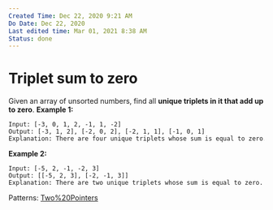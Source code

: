 ```yaml
---
Created Time: Dec 22, 2020 9:21 AM
Do Date: Dec 22, 2020
Last edited time: Mar 01, 2021 8:38 AM
Status: done
---
```


# Triplet sum to zero

Given an array of unsorted numbers, find all **unique triplets in it that add up to zero**.
**Example 1:**
```
Input: [-3, 0, 1, 2, -1, 1, -2]
Output: [-3, 1, 2], [-2, 0, 2], [-2, 1, 1], [-1, 0, 1]
Explanation: There are four unique triplets whose sum is equal to zero.
```
**Example 2:**
```
Input: [-5, 2, -1, -2, 3]
Output: [[-5, 2, 3], [-2, -1, 3]]
Explanation: There are two unique triplets whose sum is equal to zero.
```
Patterns: [Two%20Pointers](Two%20Pointers.md)